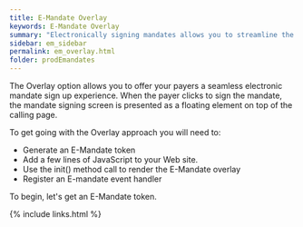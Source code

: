 ```yaml
---
title: E-Mandate Overlay
keywords: E-Mandate Overlay
summary: "Electronically signing mandates allows you to streamline the mandate sign-up process; no need for paper and no need to archive reams of mandates."
sidebar: em_sidebar
permalink: em_overlay.html
folder: prodEmandates
---
```


The Overlay option allows you to offer your payers a seamless electronic mandate sign up experience. When the payer clicks to sign the mandate, the mandate signing screen is presented as a floating element on top of the calling page.

To get going with the Overlay approach you will need to:

* Generate an E-Mandate token
* Add a few lines of JavaScript to your Web site.
* Use the init() method call to render the E-Mandate overlay
* Register an E-mandate event handler

To begin, let's get an E-Mandate token.


{% include links.html %}
